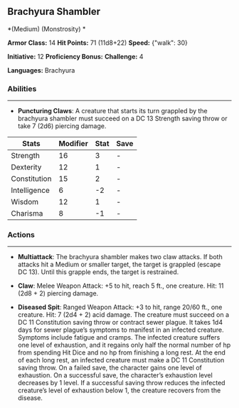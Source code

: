 ## Brachyura Shambler
*(Medium) (Monstrosity) *

**Armor Class:** 14
**Hit Points:** 71 (11d8+22)
**Speed:** {"walk": 30}

**Initiative:** 12
**Proficiency Bonus:**
**Challenge:** 4

**Languages:** Brachyura

### Abilities
 --- 
- **Puncturing Claws**: A creature that starts its turn grappled by the brachyura shambler must succeed on a DC 13 Strength saving throw or take 7 (2d6) piercing damage.



| Stats | Modifier | Stat | Save
| ---- | ---- | ---- | ---- |
| Strength | 16 | 3 | - |
| Dexterity | 12 | 1 | - |
| Constitution | 15 | 2 | - |
| Intelligence | 6 | -2 | - |
| Wisdom | 12 | 1 | - |
| Charisma | 8 | -1 | - |

### Actions
 --- 
- **Multiattack**: The brachyura shambler makes two claw attacks. If both attacks hit a Medium or smaller target, the target is grappled (escape DC 13). Until this grapple ends, the target is restrained.

- **Claw**: Melee Weapon Attack: +5 to hit, reach 5 ft., one creature. Hit: 11 (2d8 + 2) piercing damage.

- **Diseased Spit**: Ranged Weapon Attack: +3 to hit, range 20/60 ft., one creature. Hit: 7 (2d4 + 2) acid damage. The creature must succeed on a DC 11 Constitution saving throw or contract sewer plague. It takes 1d4 days for sewer plague’s symptoms to manifest in an infected creature. Symptoms include fatigue and cramps. The infected creature suffers one level of exhaustion, and it regains only half the normal number of hp from spending Hit Dice and no hp from finishing a long rest. At the end of each long rest, an infected creature must make a DC 11 Constitution saving throw. On a failed save, the character gains one level of exhaustion. On a successful save, the character’s exhaustion level decreases by 1 level. If a successful saving throw reduces the infected creature’s level of exhaustion below 1, the creature recovers from the disease.

